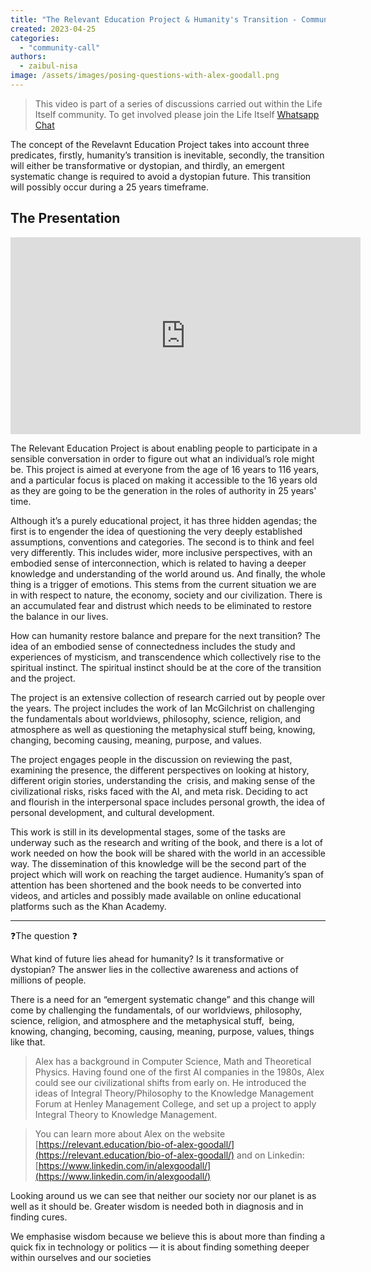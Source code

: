 ```yaml
---
title: "The Relevant Education Project & Humanity's Transition - Community Call with Alex Goodall"
created: 2023-04-25
categories: 
  - "community-call"
authors: 
  - zaibul-nisa
image: /assets/images/posing-questions-with-alex-goodall.png
---
```


>This video is part of a series of discussions carried out within the Life Itself community. To get involved please join the Life Itself [Whatsapp Chat](https://chat.whatsapp.com/JNJCTZugNQn)

The concept of the Revelavnt Education Project takes into account three predicates, firstly, humanity’s transition is inevitable, secondly, the transition will either be transformative or dystopian, and thirdly, an emergent systematic change is required to avoid a dystopian future. This transition will possibly occur during a 25 years timeframe. 

## The Presentation

<iframe width="560" height="315" src="https://www.youtube.com/embed/P0ZL-lFyXoc" title="YouTube video player" frameborder="0" allow="accelerometer; autoplay; clipboard-write; encrypted-media; gyroscope; picture-in-picture; web-share" allowfullscreen></iframe>

The Relevant Education Project is about enabling people to participate in a sensible conversation in order to figure out what an individual’s role might be. This project is aimed at everyone from the age of 16 years to 116 years, and a particular focus is placed on making it accessible to the 16 years old as they are going to be the generation in the roles of authority in 25 years' time. 

Although it’s a purely educational project, it has three hidden agendas; the first is to engender the idea of questioning the very deeply established assumptions, conventions and categories. The second is to think and feel very differently. This includes wider, more inclusive perspectives, with an embodied sense of interconnection, which is related to having a deeper knowledge and understanding of the world around us. And finally, the whole thing is a trigger of emotions. This stems from the current situation we are in with respect to nature, the economy, society and our civilization. There is an accumulated fear and distrust which needs to be eliminated to restore the balance in our lives. 

How can humanity restore balance and prepare for the next transition? The idea of an embodied sense of connectedness includes the study and experiences of mysticism, and transcendence which collectively rise to the spiritual instinct. The spiritual instinct should be at the core of the transition and the project. 

The project is an extensive collection of research carried out by people over the years. The project includes the work of Ian McGilchrist on challenging the fundamentals about worldviews, philosophy, science, religion, and atmosphere as well as questioning the metaphysical stuff being, knowing, changing, becoming causing, meaning, purpose, and values.

The project engages people in the discussion on reviewing the past, examining the presence, the different perspectives on looking at history, different origin stories, understanding the  crisis, and making sense of the civilizational risks, risks faced with the AI, and meta risk. Deciding to act and flourish in the interpersonal space includes personal growth, the idea of personal development, and cultural development. 

This work is still in its developmental stages, some of the tasks are underway such as the research and writing of the book, and there is a lot of work needed on how the book will be shared with the world in an accessible way. The dissemination of this knowledge will be the second part of the project which will work on reaching the target audience. Humanity’s span of attention has been shortened and the book needs to be converted into videos, and articles and possibly made available on online educational platforms such as the Khan Academy. 

---

❓The question ❓

What kind of future lies ahead for humanity? Is it transformative or dystopian? The answer lies in the collective awareness and actions of millions of people.  

There is a need for an “emergent systematic change” and this change will come by challenging the fundamentals, of our worldviews, philosophy, science, religion, and atmosphere and the metaphysical stuff,  being, knowing, changing, becoming, causing, meaning, purpose, values, things like that. 

>Alex has a background in Computer Science, Math and Theoretical Physics. Having found one of the first AI companies in the 1980s, Alex could see our civilizational shifts from early on. He introduced the ideas of Integral Theory/Philosophy to the Knowledge Management Forum at Henley Management College, and set up a project to apply Integral Theory to Knowledge Management.

>You can learn more about Alex on the website [https://relevant.education/bio-of-alex-goodall/](https://relevant.education/bio-of-alex-goodall/) and on Linkedin: [https://www.linkedin.com/in/alexgoodall/](https://www.linkedin.com/in/alexgoodall/)

Looking around us we can see that neither our society nor our planet is as well as it should be. Greater wisdom is needed both in diagnosis and in finding cures.

We emphasise wisdom because we believe this is about more than finding a quick fix in technology or politics — it is about finding something deeper within ourselves and our societies
